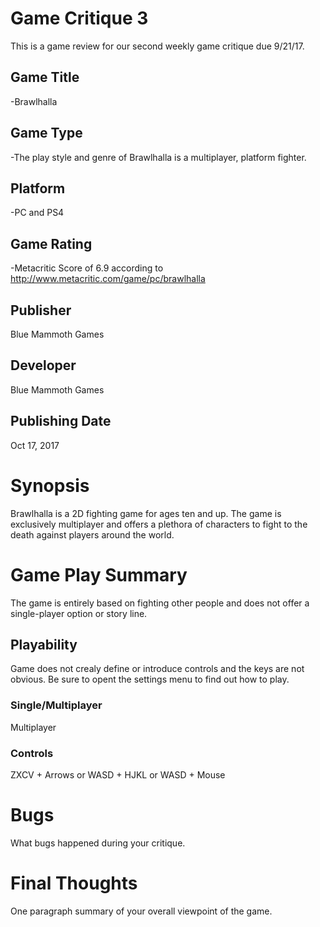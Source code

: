 # Game Critique 3
This is a game review for our second weekly game critique due 9/21/17.
## Game Title
-Brawlhalla
## Game Type
-The play style and genre of Brawlhalla is a multiplayer, platform fighter.
## Platform
-PC and PS4
## Game Rating
-Metacritic Score of 6.9 according to http://www.metacritic.com/game/pc/brawlhalla
## Publisher
Blue Mammoth Games
## Developer
Blue Mammoth Games
## Publishing Date
Oct 17, 2017
# Synopsis
Brawlhalla is a 2D fighting game for ages ten and up. The game is exclusively 
multiplayer and offers a plethora of characters to fight to the death against players 
around the world.

# Game Play Summary
The game is entirely based on fighting other people and does not offer a single-player 
option or story line.

## Playability
Game does not crealy define or introduce controls and the keys are not obvious. Be 
sure to opent the settings menu to find out how to play.

### Single/Multiplayer
Multiplayer
### Controls
ZXCV + Arrows or WASD + HJKL or WASD + Mouse
# Bugs
What bugs happened during your critique.
# Final Thoughts
One paragraph summary of your overall viewpoint of the game.
